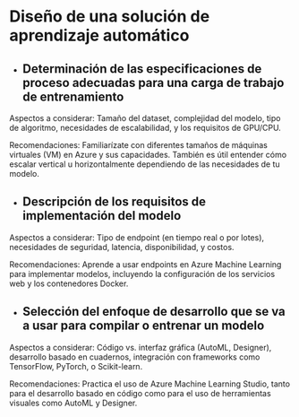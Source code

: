 # Diseño de una solución de aprendizaje automático
- ## Determinación de las especificaciones de proceso adecuadas para una carga de trabajo de entrenamiento
Aspectos a considerar: Tamaño del dataset, complejidad del modelo, tipo de algoritmo, necesidades de escalabilidad, y los requisitos de GPU/CPU.

Recomendaciones: Familiarízate con diferentes tamaños de máquinas virtuales (VM) en Azure y sus capacidades. También es útil entender cómo escalar vertical u horizontalmente dependiendo de las necesidades de tu modelo.

- ## Descripción de los requisitos de implementación del modelo
Aspectos a considerar: Tipo de endpoint (en tiempo real o por lotes), necesidades de seguridad, latencia, disponibilidad, y costos.

Recomendaciones: Aprende a usar endpoints en Azure Machine Learning para implementar modelos, incluyendo la configuración de los servicios web y los contenedores Docker.

- ## Selección del enfoque de desarrollo que se va a usar para compilar o entrenar un modelo
Aspectos a considerar: Código vs. interfaz gráfica (AutoML, Designer), desarrollo basado en cuadernos, integración con frameworks como TensorFlow, PyTorch, o Scikit-learn.

Recomendaciones: Practica el uso de Azure Machine Learning Studio, tanto para el desarrollo basado en código como para el uso de herramientas visuales como AutoML y Designer.
